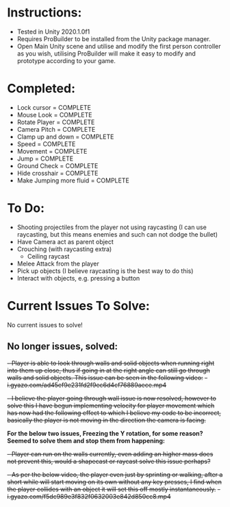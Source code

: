 # Instructions:

- Tested in Unity 2020.1.0f1
- Requires ProBuilder to be installed from the Unity package manager.
- Open Main Unity scene and utilise and modify the first person controller as you wish, utilising ProBuilder will make it easy to modify and prototype according to your game.


# Completed:

- Lock cursor = COMPLETE
- Mouse Look = COMPLETE
- Rotate Player = COMPLETE
- Camera Pitch = COMPLETE
- Clamp up and down = COMPLETE
- Speed = COMPLETE
- Movement = COMPLETE
- Jump = COMPLETE
- Ground Check = COMPLETE
- Hide crosshair = COMPLETE
- Make Jumping more fluid = COMPLETE


# To Do:

- Shooting projectiles from the player not using raycasting (I can use raycasting, but this means enemies and such can not dodge the bullet)
- Have Camera act as parent object
- Crouching (with raycasting extra)
	- Ceiling raycast
- Melee Attack from the player
- Pick up objects (I believe raycasting is the best way to do this)
- Interact with objects, e.g. pressing a button


# Current Issues To Solve:

No current issues to solve!


## No longer issues, solved:

~~- Player is able to look through walls and solid objects when running right into them up close, thus if going in at the right angle can still go through walls and solid objects. This issue can be seen in the following video:~~
	~~- i.gyazo.com/ad45ef9e231fd2f9ec6d4cf76889aece.mp4~~

~~- I believe the player going through wall issue is now resolved, however to solve this I have begun implementing velocity for player movement which has now had the following effect to which I believe my code to be incorrect, basically the player is not moving in the direction the camera is facing.~~

**For the below two issues, Freezing the Y rotation, for some reason? Seemed to solve them and stop them from happening:**

~~- Player can run on the walls currently, even adding an higher mass does not prevent this, would a shapecast or raycast solve this issue perhaps?~~

~~- As per the below video, the player even just by sprinting or walking, after a short while will start moving on its own without any key presses, I find  when the player collides with an object it will set this off mostly instantaneously.~~
	~~- i.gyazo.com/f5dc989e3f832f0632003e842d850cc8.mp4~~